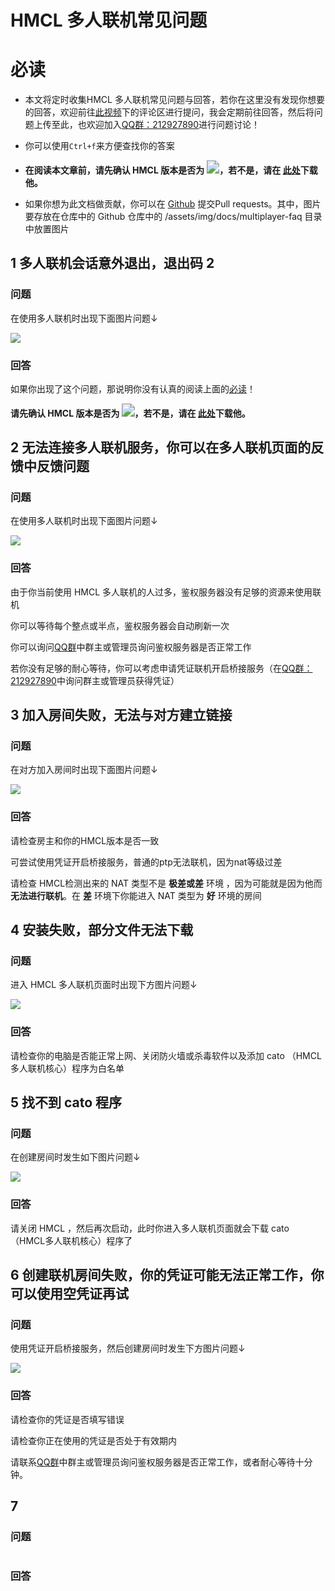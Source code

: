 # HMCL 多人联机常见问题

# 必读

- 本文将定时收集HMCL 多人联机常见问题与回答，若你在这里没有发现你想要的回答，欢迎前往[此视频](https://www.bilibili.com/video/BV1g3411Y7rC)下的评论区进行提问，我会定期前往回答，然后将问题上传至此，也欢迎加入[QQ群：212927890](https://jq.qq.com/?_wv=1027&k=N4mHT9FD)进行问题讨论！

- 你可以使用`Ctrl+f`来方便查找你的答案

- **在阅读本文章前，请先确认 HMCL 版本是否为 <img src="https://img.shields.io/maven-central/v/org.glavo.hmcl/hmcl-dev?label=开发版" style="zoom: 130%;" />，若不是，请在 [此处](https://zkitefly.github.io/hmclw/download.html)下载他。**
- 如果你想为此文档做贡献，你可以在 [Github]() 提交Pull requests。其中，图片要存放在仓库中的 Github 仓库中的 /assets/img/docs/multiplayer-faq 目录中放置图片

## 1 多人联机会话意外退出，退出码 2

### 问题

在使用多人联机时出现下面图片问题↓

![](/assets/img/docs/multiplayer-faq/1.png)

### 回答

如果你出现了这个问题，那说明你没有认真的阅读上面的[必读](#必读)！

**请先确认 HMCL 版本是否为  <img src="https://img.shields.io/maven-central/v/org.glavo.hmcl/hmcl-dev?label=开发版" style="zoom: 130%;" />，若不是，请在 [此处](https://zkitefly.github.io/hmclw/download.html)下载他。**

## 2 无法连接多人联机服务，你可以在多人联机页面的反馈中反馈问题

### 问题

在使用多人联机时出现下面图片问题↓

![](/assets/img/docs/multiplayer-faq/2.png)

### 回答

由于你当前使用 HMCL 多人联机的人过多，鉴权服务器没有足够的资源来使用联机

你可以等待每个整点或半点，鉴权服务器会自动刷新一次

你可以询问[QQ群](https://jq.qq.com/?_wv=1027&k=N4mHT9FD)中群主或管理员询问鉴权服务器是否正常工作

若你没有足够的耐心等待，你可以考虑申请凭证联机开启桥接服务（在[QQ群：212927890](https://jq.qq.com/?_wv=1027&k=N4mHT9FD)中询问群主或管理员获得凭证）

## 3 加入房间失败，无法与对方建立链接

### 问题

在对方加入房间时出现下面图片问题↓

![](/assets/img/docs/multiplayer-faq/3.jpg)

### 回答

请检查房主和你的HMCL版本是否一致

可尝试使用凭证开启桥接服务，普通的ptp无法联机，因为nat等级过差

请检查 HMCL检测出来的 NAT 类型不是 **极差或差** 环境 ，因为可能就是因为他而**无法进行联机**。在 **差** 环境下你能进入 NAT 类型为 **好** 环境的房间

## 4 安装失败，部分文件无法下载

### 问题

进入 HMCL 多人联机页面时出现下方图片问题↓

![](/assets/img/docs/multiplayer-faq/4.png)

### 回答

请检查你的电脑是否能正常上网、关闭防火墙或杀毒软件以及添加 cato （HMCL多人联机核心）程序为白名单

## 5  找不到 cato 程序 

### 问题

在创建房间时发生如下图片问题↓

![](/assets/img/docs/multiplayer-faq/5.png)

### 回答

请关闭 HMCL ，然后再次启动，此时你进入多人联机页面就会下载 cato （HMCL多人联机核心）程序了

## 6 创建联机房间失败，你的凭证可能无法正常工作，你可以使用空凭证再试

### 问题

使用凭证开启桥接服务，然后创建房间时发生下方图片问题↓

![](/assets/img/docs/multiplayer-faq/6.png)

### 回答

请检查你的凭证是否填写错误

请检查你正在使用的凭证是否处于有效期内

请联系[QQ群](https://jq.qq.com/?_wv=1027&k=N4mHT9FD)中群主或管理员询问鉴权服务器是否正常工作，或者耐心等待十分钟。

## 7 

### 问题



![]()

### 回答

